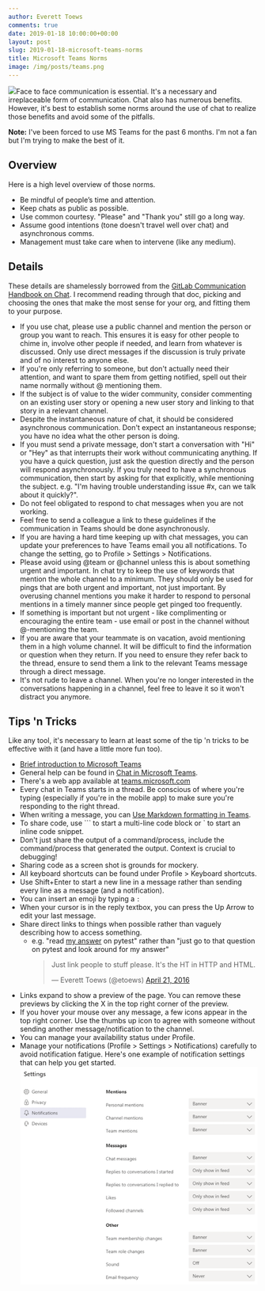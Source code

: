 ```yaml
---
author: Everett Toews
comments: true
date: 2019-01-18 10:00:00+00:00
layout: post
slug: 2019-01-18-microsoft-teams-norms
title: Microsoft Teams Norms
image: /img/posts/teams.png
---
```


<img class="img-right" src="{{ page.image }}"/>Face to face communication is essential. It's a necessary and irreplaceable form of communication. Chat also has numerous benefits. However, it's best to establish some norms around the use of chat to realize those benefits and avoid some of the pitfalls.

<!--more-->

<p class="note"><strong>Note:</strong> I've been forced to use MS Teams for the past 6 months. I'm not a fan but I'm trying to make the best of it.</p>

## Overview

Here is a high level overview of those norms.

* Be mindful of people’s time and attention.
* Keep chats as public as possible.
* Use common courtesy. "Please" and "Thank you" still go a long way.
* Assume good intentions (tone doesn't travel well over chat) and asynchronous comms.
* Management must take care when to intervene (like any medium).

## Details

These details are shamelessly borrowed from the [GitLab Communication Handbook on Chat](https://about.gitlab.com/handbook/communication/#chat). I recommend reading through that doc, picking and choosing the ones that make the most sense for your org, and fitting them to your purpose.

* If you use chat, please use a public channel and mention the person or group you want to reach. This ensures it is easy for other people to chime in, involve other people if needed, and learn from whatever is discussed. Only use direct messages if the discussion is truly private and of no interest to anyone else.
* If you're only referring to someone, but don't actually need their attention, and want to spare them from getting notified, spell out their name normally without @ mentioning them.
* If the subject is of value to the wider community, consider commenting on an existing user story or opening a new user story and linking to that story in a relevant channel.
* Despite the instantaneous nature of chat, it should be considered asynchronous communication. Don't expect an instantaneous response; you have no idea what the other person is doing.
* If you must send a private message, don't start a conversation with "Hi" or "Hey" as that interrupts their work without communicating anything. If you have a quick question, just ask the question directly and the person will respond asynchronously. If you truly need to have a synchronous communication, then start by asking for that explicitly, while mentioning the subject. e.g. "I'm having trouble understanding issue #x, can we talk about it quickly?".
* Do not feel obligated to respond to chat messages when you are not working.
* Feel free to send a colleague a link to these guidelines if the communication in Teams should be done asynchronously.
* If you are having a hard time keeping up with chat messages, you can update your preferences to have Teams email you all notifications. To change the setting, go to Profile > Settings > Notifications.
* Please avoid using @team or @channel unless this is about something urgent and important. In chat try to keep the use of keywords that mention the whole channel to a minimum. They should only be used for pings that are both urgent and important, not just important. By overusing channel mentions you make it harder to respond to personal mentions in a timely manner since people get pinged too frequently.
* If something is important but not urgent - like complimenting or encouraging the entire team - use email or post in the channel without @-mentioning the team.
* If you are aware that your teammate is on vacation, avoid mentioning them in a high volume channel. It will be difficult to find the information or question when they return. If you need to ensure they refer back to the thread, ensure to send them a link to the relevant Teams message through a direct message.
* It's not rude to leave a channel. When you're no longer interested in the conversations happening in a channel, feel free to leave it so it won't distract you anymore.

## Tips 'n Tricks

Like any tool, it's necessary to learn at least some of the tip 'n tricks to be effective with it (and have a little more fun too).

* [Brief introduction to Microsoft Teams](https://www.youtube.com/watch?v=FFQszYALS_A)
* General help can be found in [Chat in Microsoft Teams](https://support.office.com/en-us/article/chat-in-microsoft-teams-f3a917cb-1a83-42b2-a097-0678298703bb).
* There's a web app available at [teams.microsoft.com](https://teams.microsoft.com/)
* Every chat in Teams starts in a thread. Be conscious of where you're typing (especially if you're in the mobile app) to make sure you're responding to the right thread.
* When writing a message, you can [Use Markdown formatting in Teams](https://support.office.com/en-us/article/use-markdown-formatting-in-teams-4d10bd65-55e2-4b2d-a1f3-2bebdcd2c772).
* To share code, use ``` to start a multi-line code block or ` to start an inline code snippet.
* Don't just share the output of a command/process, include the command/process that generated the output. Context is crucial to debugging!
* Sharing code as a screen shot is grounds for mockery.
* All keyboard shortcuts can be found under Profile > Keyboard shortcuts.
* Use Shift+Enter to start a new line in a message rather than sending every line as a message (and a notification).
* You can insert an emoji by typing a `:`
* When your cursor is in the reply textbox, you can press the Up Arrow to edit your last message.
* Share direct links to things when possible rather than vaguely describing how to access something.
  * e.g. "read [my answer](https://stackoverflow.com/questions/26405380/how-do-i-correctly-setup-and-teardown-my-pytest-class-with-tests/39401087#39401087) on pytest" rather than "just go to that question on pytest and look around for my answer"
    <blockquote class="twitter-tweet" data-lang="en"><p lang="en" dir="ltr">Just link people to stuff please. It&#39;s the HT in HTTP and HTML.</p>&mdash; Everett Toews (@etoews) <a href="https://twitter.com/etoews/status/723173231016833025?ref_src=twsrc%5Etfw">April 21, 2016</a></blockquote>
<script async src="https://platform.twitter.com/widgets.js" charset="utf-8"></script>
* Links expand to show a preview of the page. You can remove these previews by clicking the X in the top right corner of the preview.
* If you hover your mouse over any message, a few icons appear in the top right corner. Use the thumbs up icon to agree with someone without sending another message/notification to the channel.
* You can manage your availability status under Profile.
* Manage your notifications (Profile > Settings > Notifications) carefully to avoid notification fatigue. Here's one example of notification settings that can help you get started.
    <img src="/img/posts/teams-notifications.png"/>
